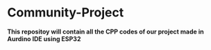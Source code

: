# Community-Project

**This repositoy will contain all the CPP codes of our project made in Aurdino IDE using ESP32**

